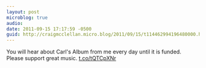 ```yaml
---
layout: post
microblog: true
audio: 
date: 2011-09-15 17:17:59 -0500
guid: http://craigmcclellan.micro.blog/2011/09/15/t114462994196480000.html
---
```

You will hear about Carl's Album from me every day until it is funded. Please support great music. [t.co/tQTCpXNr](http://t.co/tQTCpXNr)
